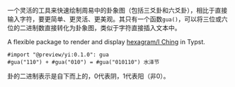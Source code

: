 一个灵活的工具来快速绘制周易中的卦象图（包括三爻卦和六爻卦），相比于直接输入字符，要更简单、更灵活、更美观。其只有一个函数`gua()`，可以将三位或六位的二进制数直接转化为卦象图，类似于字符直接插入文本中。

A flexible package to render and display [hexagram/I Ching](https://en.wikipedia.org/wiki/List_of_hexagrams_of_the_I_Ching) in Typst.

```typst
#import "@preview/yi:0.1.0": gua
#gua("110") + #gua("010") = #gua("010110") 水泽节
```

卦的二进制表示是自下而上的，0代表阴，1代表阳（非0）。
